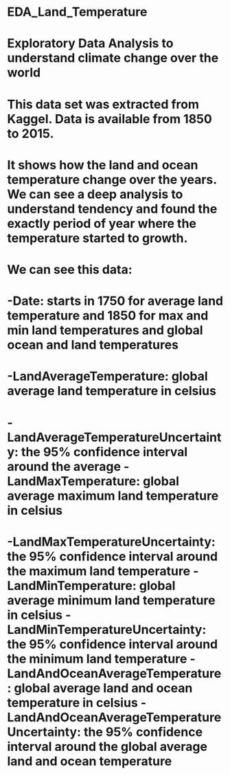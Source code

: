 # EDA_Land_Temperature
# Exploratory Data Analysis to understand climate change over the world
# 
# This data set was extracted from Kaggel. Data is available from 1850 to 2015. 
# It shows how the land and ocean temperature change over the years. We can see a deep analysis to understand tendency and found the exactly period of year where the temperature started to growth. 
# 
# We can see this data: 
# -Date: starts in 1750 for average land temperature and 1850 for max and min land temperatures and global ocean and land temperatures 
# -LandAverageTemperature: global average land temperature in celsius 
# -LandAverageTemperatureUncertainty: the 95% confidence interval around the average -LandMaxTemperature: global average maximum land temperature in celsius 
# -LandMaxTemperatureUncertainty: the 95% confidence interval around the maximum land temperature -LandMinTemperature: global average minimum land temperature in celsius -LandMinTemperatureUncertainty: the 95% confidence interval around the minimum land temperature -LandAndOceanAverageTemperature: global average land and ocean temperature in celsius -LandAndOceanAverageTemperatureUncertainty: the 95% confidence interval around the global average land and ocean temperature




